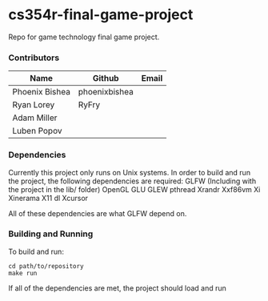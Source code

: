 # cs354r-final-game-project
Repo for game technology final game project.

### Contributors
| Name           | Github         | Email |
|----------------|----------------|-------|
| Phoenix Bishea | phoenixbishea  |       |
| Ryan Lorey     | RyFry          |       |
| Adam Miller    |                |       |
| Luben Popov    |                |       |

### Dependencies
Currently this project only runs on Unix systems.
In order to build and run the project, the following dependencies are required:
    GLFW (Including with the project in the lib/ folder)
    OpenGL
    GLU
    GLEW
    pthread
    Xrandr
    Xxf86vm
    Xi
    Xinerama
    X11
    dl
    Xcursor

All of these dependencies are what GLFW depend on.

### Building and Running
To build and run:

    cd path/to/repository
    make run

If all of the dependencies are met, the project should load and run

    

